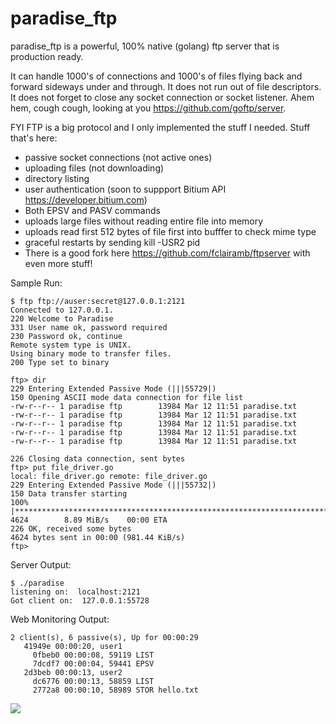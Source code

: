 # paradise_ftp
paradise_ftp is a powerful, 100% native (golang) ftp server that is production ready.

It can handle 1000's of connections and 1000's of files flying back and forward sideways under and through. It does not run out of file descriptors. It does not forget to close any socket connection or socket listener. Ahem hem, cough cough, looking at you https://github.com/goftp/server.

FYI FTP is a big protocol and I only implemented the stuff I needed. Stuff that's here:

 * passive socket connections (not active ones)
 * uploading files (not downloading)
 * directory listing
 * user authentication (soon to suppport Bitium API https://developer.bitium.com)
 * Both EPSV and PASV commands
 * uploads large files without reading entire file into memory
 * uploads read first 512 bytes of file first into bufffer to check mime type
 * graceful restarts by sending kill -USR2 pid
 * There is a good fork here https://github.com/fclairamb/ftpserver with even more stuff!

Sample Run:

```
$ ftp ftp://auser:secret@127.0.0.1:2121
Connected to 127.0.0.1.
220 Welcome to Paradise
331 User name ok, password required
230 Password ok, continue
Remote system type is UNIX.
Using binary mode to transfer files.
200 Type set to binary

ftp> dir
229 Entering Extended Passive Mode (|||55729|)
150 Opening ASCII mode data connection for file list
-rw-r--r-- 1 paradise ftp        13984 Mar 12 11:51 paradise.txt
-rw-r--r-- 1 paradise ftp        13984 Mar 12 11:51 paradise.txt
-rw-r--r-- 1 paradise ftp        13984 Mar 12 11:51 paradise.txt
-rw-r--r-- 1 paradise ftp        13984 Mar 12 11:51 paradise.txt
-rw-r--r-- 1 paradise ftp        13984 Mar 12 11:51 paradise.txt

226 Closing data connection, sent bytes
ftp> put file_driver.go 
local: file_driver.go remote: file_driver.go
229 Entering Extended Passive Mode (|||55732|)
150 Data transfer starting
100% |**********************************************************************|  4624        8.89 MiB/s    00:00 ETA
226 OK, received some bytes
4624 bytes sent in 00:00 (981.44 KiB/s)
ftp> 

```

Server Output:

```
$ ./paradise 
listening on:  localhost:2121
Got client on:  127.0.0.1:55728
```

Web Monitoring Output:

```
2 client(s), 6 passive(s), Up for 00:00:29
   41949e 00:00:20, user1
     0fbeb0 00:00:08, 59119 LIST 
     7dcdf7 00:00:04, 59441 EPSV 
   2d3beb 00:00:13, user2
     dc6776 00:00:13, 58859 LIST 
     2772a8 00:00:10, 58989 STOR hello.txt
```

![](http://i.imgur.com/axJMtNCl.jpg?raw=true)
